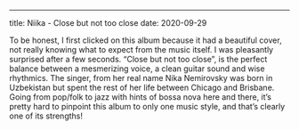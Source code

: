 ---
title: Niika - Close but not too close
date: 2020-09-29

To be honest, I first clicked on this album because it had a beautiful cover, not really knowing what to expect from the music itself. I was pleasantly surprised after a few seconds. “Close but not too close”, is the perfect balance between a mesmerizing voice, a clean guitar sound and wise rhythmics. The singer, from her real name Nika Nemirovsky was born in Uzbekistan but spent the rest of her life between Chicago and Brisbane. Going from pop/folk to jazz with hints of bossa nova here and there, it’s pretty hard to pinpoint this album to only one music style, and that’s clearly one of its strengths! 
